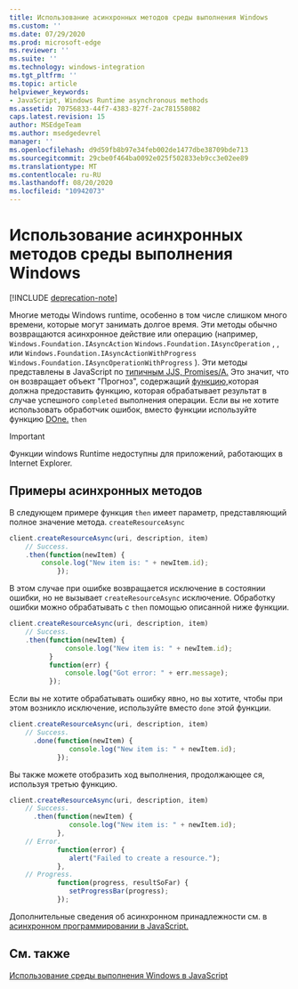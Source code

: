 ```yaml
---
title: Использование асинхронных методов среды выполнения Windows
ms.custom: ''
ms.date: 07/29/2020
ms.prod: microsoft-edge
ms.reviewer: ''
ms.suite: ''
ms.technology: windows-integration
ms.tgt_pltfrm: ''
ms.topic: article
helpviewer_keywords:
- JavaScript, Windows Runtime asynchronous methods
ms.assetid: 70756833-44f7-4383-827f-2ac781558082
caps.latest.revision: 15
author: MSEdgeTeam
ms.author: msedgedevrel
manager: ''
ms.openlocfilehash: d9d59fb8b97e34feb002de1477dbe38709bde713
ms.sourcegitcommit: 29cbe0f464ba0092e025f502833eb9cc3e02ee89
ms.translationtype: MT
ms.contentlocale: ru-RU
ms.lasthandoff: 08/20/2020
ms.locfileid: "10942073"
---
```

# Использование асинхронных методов среды выполнения Windows  

[!INCLUDE [deprecation-note](../includes/legacy-edge-note.md)]  

Многие методы Windows runtime, особенно в том числе слишком много времени, которые могут занимать долгое время.  Эти методы обычно возвращаются асинхронное действие или операцию \(например, `Windows.Foundation.IAsyncAction` `Windows.Foundation.IAsyncOperation` , , или `Windows.Foundation.IAsyncActionWithProgress` `Windows.Foundation.IAsyncOperationWithProgress` \).  Эти методы представлены в JavaScript по [типичным JJS, Promises/A.][CommonjsWikiPromises]  Это значит, что он возвращает объект "Прогноз", содержащий [функцию,][PreviousVersionsWindowsAppsBr229728]которая должна предоставить функцию, которая обрабатывает результат в случае успешного `completed` выполнения операции.  Если вы не хотите использовать обработчик ошибок, вместо функции используйте функцию [DOne.][PreviousVersionsWindowsAppsHr701079] `then`  

> [!IMPORTANT]
> Функции windows Runtime недоступны для приложений, работающих в Internet Explorer.  

## Примеры асинхронных методов  

В следующем примере функция `then` имеет параметр, представляющий полное значение метода. `createResourceAsync`  

```javascript
client.createResourceAsync(uri, description, item)
    // Success.
    .then(function(newItem) {
        console.log("New item is: " + newItem.id);
            });
```  

В этом случае при ошибке возвращается исключение в состоянии ошибки, но не вызывает `createResourceAsync` исключение.  Обработку ошибки можно обрабатывать с `then` помощью описанной ниже функции.  

```javascript
client.createResourceAsync(uri, description, item)
    // Success.
    .then(function(newItem) {
              console.log("New item is: " + newItem.id);
          }
          function(err) {
              console.log("Got error: " + err.message);
          });
```  

Если вы не хотите обрабатывать ошибку явно, но вы хотите, чтобы при этом возникло исключение, используйте вместо `done` этой функции.  

```javascript
client.createResourceAsync(uri, description, item)
    // Success.
      .done(function(newItem) {
               console.log("New item is: " + newItem.id);
            });
```  

Вы также можете отобразить ход выполнения, продолжающее ся, используя третью функцию.  

```javascript
client.createResourceAsync(uri, description, item)
    // Success.
      .then(function(newItem) {
               console.log("New item is: " + newItem.id);
            },
    // Error.
            function(error) {
               alert("Failed to create a resource.");
            },
    // Progress.
            function(progress, resultSoFar) {
               setProgressBar(progress);
            });
```  

Дополнительные сведения об асинхронном принадлежности см. в [асинхронном программировании в JavaScript.][PreviousVersionsWindowsAppsHh700330]  

## См. также  

[Использование среды выполнения Windows в JavaScript][WindowsRuntimeJavascript]  

<!-- links -->  

[WindowsRuntimeJavascript]: ./using-the-windows-runtime-in-javascript.md "Использование Windows Runtime в JavaScript | Документы Майкрософт"  

[PreviousVersionsWindowsAppsBr229728]: /previous-versions/windows/apps/br229728(v=win.10) "Promise.затем метод | Документы Майкрософт"  
[PreviousVersionsWindowsAppsHh700330]: /previous-versions/windows/apps/hh700330(v=win.10) "Асинхронный программный код в JavaScript (HTML) | Документы Майкрософт"
[PreviousVersionsWindowsAppsHr701079]: /previous-versions/windows/apps/hh701079(v=win.10) "Promise.done : | Документы Майкрософт"  

[CommonjsWikiPromises]: http://wiki.commonjs.org/wiki/Promises "Промежуточные | CommonJS Spec Wiki"  
